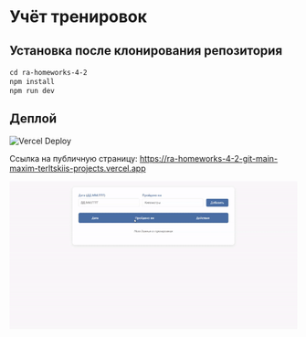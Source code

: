 # Учёт тренировок

## Установка после клонирования репозитория

```
cd ra-homeworks-4-2
npm install
npm run dev
```

## Деплой

![Vercel Deploy](https://deploy-badge.vercel.app/vercel/ra-homeworks-4-2-git-main-maxim-terltskiis-projects)

Ссылка на публичную страницу: https://ra-homeworks-4-2-git-main-maxim-terltskiis-projects.vercel.app

![Веб-страница](./motions/web-page.gif)
